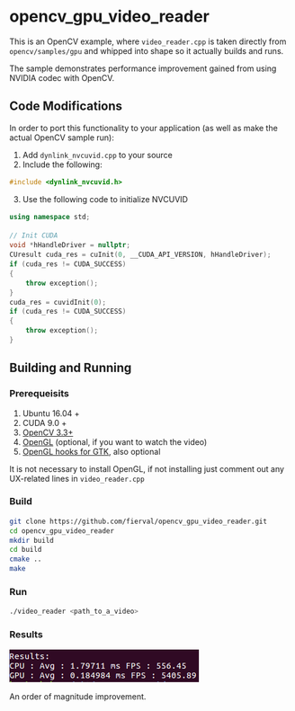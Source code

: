 # opencv_gpu_video_reader

This is an OpenCV example, where `video_reader.cpp` is taken directly from `opencv/samples/gpu` and whipped into shape so it actually builds and runs.

The sample demonstrates performance improvement gained from using NVIDIA codec with OpenCV.

## Code Modifications

In order to port this functionality to your application (as well as make the actual OpenCV sample run):

1. Add `dynlink_nvcuvid.cpp` to your source
2. Include the following:

```cpp 
#include <dynlink_nvcuvid.h>
````

3. Use the following code to initialize NVCUVID

```cpp
using namespace std;

// Init CUDA
void *hHandleDriver = nullptr;
CUresult cuda_res = cuInit(0, __CUDA_API_VERSION, hHandleDriver);
if (cuda_res != CUDA_SUCCESS)
{
    throw exception();
}
cuda_res = cuvidInit(0);
if (cuda_res != CUDA_SUCCESS)
{
    throw exception();
}

```

## Building and Running

### Prerequeisits

1. Ubuntu 16.04 +
2. CUDA 9.0 +
3. [OpenCV 3.3+](https://docs.opencv.org/3.4/d2/de6/tutorial_py_setup_in_ubuntu.html)
4. [OpenGL](http://www.codebind.com/linux-tutorials/install-opengl-ubuntu-linux/) (optional, if you want to watch the video)
5. [OpenGL hooks for GTK](https://stackoverflow.com/questions/34697700/opengl-support-with-opencv-3-0/37951922), also optional

It is not necessary to install OpenGL, if not installing just comment out any UX-related lines in `video_reader.cpp`

### Build
```sh
git clone https://github.com/fierval/opencv_gpu_video_reader.git
cd opencv_gpu_video_reader
mkdir build
cd build
cmake ..
make
```

### Run

```sh
./video_reader <path_to_a_video>

```

### Results

![results](results.png)

An order of magnitude improvement.

